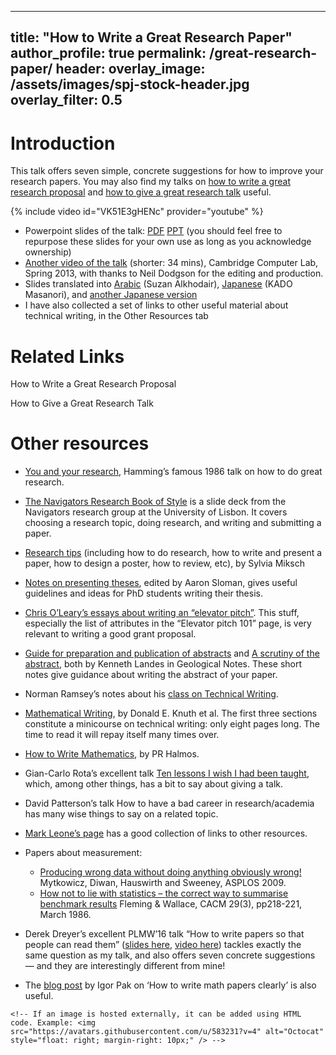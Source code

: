 <!-- A refined page is a standard page for the website. In particular, a refined page is used for pages that include images, videos, or other media than simply text and links. -->

<!-- 1: To create a new refined page, create a new markdown file within the _pages folder. Make sure to include ".md" in the title to ensure the file is using the markdown format. -->

  <!-- In the markdown file, copy and paste the following metadata: -->

  ---
  <!--# layout -->
  title: "How to Write a Great Research Paper"
  author_profile: true
  permalink: /great-research-paper/
  header:
    overlay_image: /assets/images/spj-stock-header.jpg
    overlay_filter: 0.5
---
  # Introduction

  This talk offers seven simple, concrete suggestions for how to improve your research papers. You may also find my talks on [how to write a great research proposal](https://www.microsoft.com/en-us/research/academic-program/how-to-write-a-great-research-proposal/) and [how to give a great research talk](https://www.microsoft.com/en-us/research/academic-program/give-great-research-talk/) useful.

{% include video id="VK51E3gHENc" provider="youtube" %}

* Powerpoint slides of the talk: [PDF](https://www.microsoft.com/en-us/research/uploads/prod/2016/07/How-to-write-a-great-research-paper.pdf) [PPT](https://www.microsoft.com/en-us/research/uploads/prod/2016/08/How-to-write-a-great-research-paper.pptx) (you should feel free to repurpose these slides for your own use as long as you acknowledge ownership)
* [Another video of the talk](https://sms.cam.ac.uk/media/1464870) (shorter: 34 mins), Cambridge Computer Lab, Spring 2013, with thanks to Neil Dodgson for the editing and production.
* Slides translated into [Arabic](https://translatingright.wordpress.com/2015/08/30/%D9%83%D9%8A%D9%81-%D8%AA%D9%83%D8%AA%D8%A8-%D8%A8%D8%AD%D8%AB%D8%A7%D8%9F-%D8%B4%D8%B1%D8%AD-%D9%85%D8%A8%D8%B3%D8%B7-%D9%85%D9%86-%D8%B5%D8%AF%D9%8A%D9%82%D9%83%D9%85-%D9%81%D9%8A-%D9%85%D9%8A%D9%83/?preview_id=22) (Suzan Alkhodair),  [Japanese](https://www.slideshare.net/kdmsnr/writing-a-paper-seven-suggestions) (KADO Masanori), and [another Japanese version](https://www.slideshare.net/kdmsnr/how-to-write-a-great-research-paper-226669082)
* I have also collected a set of links to other useful material about technical writing, in the Other Resources tab

# Related Links

How to Write a Great Research Proposal

How to Give a Great Research Talk  

# Other resources

* [You and your research](http://www.cs.virginia.edu/~robins/YouAndYourResearch.html), Hamming’s famous 1986 talk on how to do great research.
* [The Navigators Research Book of Style](https://navigators.di.fc.ul.pt/wiki/The_Navigators_Research_Book_of_Style) is a slide deck from the Navigators research group at the University of Lisbon. It covers choosing a research topic, doing research, and writing and submitting a paper.
* [Research tips](http://www.ifs.tuwien.ac.at/~silvia/research-tips/) (including how to do research, how to write and present a paper, how to design a poster, how to review, etc), by Sylvia Miksch
* [Notes on presenting theses](http://www.cs.bham.ac.uk/internal/research_students/theses.php), edited by Aaron Sloman, gives useful guidelines and ideas for PhD students writing their thesis.
* [Chris O’Leary’s essays about writing an “elevator pitch”](http://www.elevatorpitchessentials.com/). This stuff, especially the list of attributes in the “Elevator pitch 101” page, is very relevant to writing a good grant proposal.
* [Guide for preparation and publication of abstracts](https://www.microsoft.com/en-us/research/academic-program/write-great-research-paper/other-resources/href=) and [A scrutiny of the abstract](https://www.microsoft.com/en-us/research/uploads/prod/2016/06/scrutiny.pdf), both by Kenneth Landes in Geological Notes. These short notes give guidance about writing the abstract of your paper.
* Norman Ramsey’s notes about his [class on Technical Writing](http://www.eecs.harvard.edu/~nr/pubs/two-abstract.html).
* [Mathematical Writing](http://tex.loria.fr/typographie/mathwriting.pdf), by Donald E. Knuth et al. The first three sections constitute a minicourse on technical writing: only eight pages long. The time to read it will repay itself many times over.
* [How to Write Mathematics](http://www.stat.rice.edu/~riedi/Halmos.html), by PR Halmos.
* Gian-Carlo Rota’s excellent talk [Ten lessons I wish I had been taught](http://alumni.media.mit.edu/~cahn/life/gian-carlo-rota-10-lessons.html), which, among other things, has a bit to say about giving a talk.
* David Patterson’s talk How to have a bad career in research/academia has many wise things to say on a related topic.
* [Mark Leone’s page](http://www-2.cs.cmu.edu/afs/cs.cmu.edu/user/mleone/web/how-to.html) has a good collection of links to other resources.
* Papers about measurement:
    * [Producing wrong data without doing anything obviously wrong!](http://portal.acm.org/citation.cfm?id=1508244.1508275) Mytkowicz, Diwan, Hauswirth and Sweeney, ASPLOS 2009.
    * [How not to lie with statistics – the correct way to summarise benchmark results](http://portal.acm.org/citation.cfm?id=5666.5673&coll=GUIDE&dl=GUIDE&CFID=106744944&CFTOKEN=90490737) Fleming & Wallace, CACM 29(3), pp218-221, March 1986.
* Derek Dreyer’s excellent PLMW’16 talk “How to write papers so that people can read them” ([slides here](http://portal.acm.org/citation.cfm?id=1508244.1508275), [video here](https://www.youtube.com/watch?v=PM1Atui30qU)) tackles exactly the same question as my talk, and also offers seven concrete suggestions — and they are interestingly different from mine!
* The [blog post](https://igorpak.wordpress.com/2017/07/12/how-to-write-math-papers-clearly/) by Igor Pak on ‘How to write math papers clearly’ is also useful.

   <!-- You can also copy this template and remove all of these comments around the metadata. -->


<!-- 2: add your page content. -->

  <!-- The content of your page may vary, but you can add text using formatting in markdown,such as
  Headers:
    # Header level 1
    ## Header level 2
    ### Header level 3
    #### Header level 4
  No octothropes for normal body paragraphs.

  **Bolding fonts** by using either double **astricks** or __double underscores__. You can *italicize fonts* using a single *astrick* or _underscore_. A word or phrase can be made _*bold and italic*_ by combining the above. You can use ***three astricks*** or ___three underscores___, or _*one of each*_.

  To create block quotes, use a carrot. For example:
  > If this wasn't a comment, it would be in a block quote format.

  To view more markdown synax, visit: https://www.markdownguide.org/basic-syntax/ -->

  <!-- You can add links by [putting the text you want to link in brackets follow by the URL in parenthesis](https://URL HERE).

  <!-- You can add images by uploading the image to the assests/images/ folder within the repository, then linking to the image on the page. Example:
    ![Test favicon](/assets/images/favicon-32x32.png) -->

    <!-- If an image is hosted externally, it can be added using HTML code. Example: <img src="https://avatars.githubusercontent.com/u/583231?v=4" alt="Octocat" style="float: right; margin-right: 10px;" /> -->

  <!-- You can embbed videos by using the expression: {% include video id="EPGqzkEZWyw" provider="youtube" %}
  This expression is used to embed a video from Youtube. The video ID in the above example is 'EPGqzkEZWyw'. This ID can be found on Youtube in a few differnet locations: in the video URL (after "watch?v=") or under "share", which creates a link such as "https://youtu.be/EPGqzkEZWyw". In this instance, the video ID is found after the backslash -->

<!-- 3: Add the page to the navigation. -->
